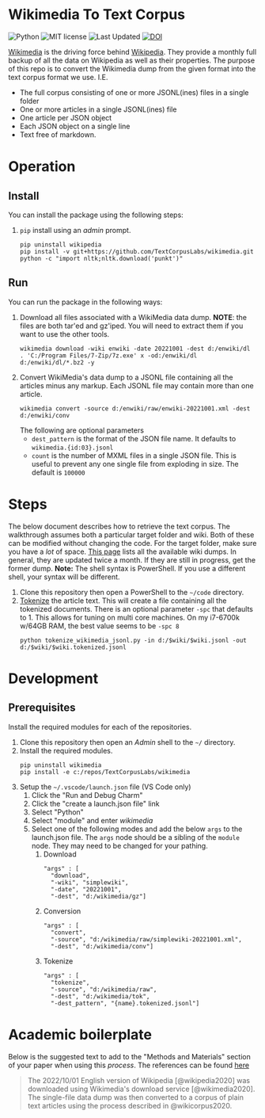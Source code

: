# Wikimedia To Text Corpus

![Python](https://img.shields.io/badge/python-3.x-blue.svg)
![MIT license](https://img.shields.io/badge/License-MIT-green.svg)
![Last Updated](https://img.shields.io/badge/Last%20Updated-2022.10.12-success.svg)
[![DOI](https://zenodo.org/badge/DOI/10.5281/zenodo.3975690.svg)](https://doi.org/10.5281/zenodo.3975690)

[Wikimedia](https://www.wikimedia.org/) is the driving force behind [Wikipedia](https://www.wikipedia.org/).
They provide a monthly full backup of all the data on Wikipedia as well as their properties.
The purpose of this repo is to convert the Wikimedia dump from the given format into the text corpus format we use.
I.E.

* The full corpus consisting of one or more JSONL(ines) files in a single folder
* One or more articles in a single JSONL(ines) file
* One article per JSON object
* Each JSON object on a single line
* Text free of markdown.

# Operation

## Install

You can install the package using the following steps:

1. `pip` install using an _admin_ prompt.
   ```{ps1}
   pip uninstall wikipedia
   pip install -v git+https://github.com/TextCorpusLabs/wikimedia.git
   python -c "import nltk;nltk.download('punkt')"
   ```

## Run

You can run the package in the following ways:

1. Download all files associated with a WikiMedia data dump.
   **NOTE**: the files are both tar'ed and gz'iped.
   You will need to extract them if you want to use the other tools.
   ```{ps1}
   wikimedia download -wiki enwiki -date 20221001 -dest d:/enwiki/dl   
   . 'C:/Program Files/7-Zip/7z.exe' x -od:/enwiki/dl d:/enwiki/dl/*.bz2 -y
   ``` 
2. Convert WikiMedia's data dump to a JSONL file containing all the articles minus any markup.
   Each JSONL file may contain more than one article.
   ```{ps1}
   wikimedia convert -source d:/enwiki/raw/enwiki-20221001.xml -dest d:/enwiki/conv
   ```
   The following are optional parameters
   * `dest_pattern` is the format of the JSON file name.
     It defaults to `wikimedia.{id:03}.jsonl`
   * `count` is the number of MXML files in a single JSON file.
     This is useful to prevent any one single file from exploding in size.
     The default is `100000`

# Steps

The below document describes how to retrieve the text corpus.
The walkthrough assumes both a particular target folder and wiki.
Both of these can be modified without changing the code.
For the target folder, make sure you have a _lot_ of space.
[This page](https://dumps.wikimedia.org/backup-index.html) lists all the available wiki dumps.
In general, they are updated twice a month.
If they are still in progress, get the former dump.
**Note:** The shell syntax is PowerShell.
If you use a different shell, your syntax will be different. 

1. Clone this repository then open a PowerShell to the `~/code` directory.
6. [Tokenize](./code/tokenize_wikimedia_jsonl.py) the article text.
   This will create a file containing all the tokenized documents.
   There is an optional parameter `-spc` that defaults to 1.
   This allows for tuning on multi core machines.
   On my i7-6700k w/64GB RAM, the best value seems to be `-spc 8`
   ```{ps1}
   python tokenize_wikimedia_jsonl.py -in d:/$wiki/$wiki.jsonl -out d:/$wiki/$wiki.tokenized.jsonl
   ```

# Development

## Prerequisites

Install the required modules for each of the repositories.

1. Clone this repository then open an _Admin_ shell to the `~/` directory.
2. Install the required modules.
   ```{shell}
   pip uninstall wikimedia
   pip install -e c:/repos/TextCorpusLabs/wikimedia
   ```
3. Setup the `~/.vscode/launch.json` file (VS Code only)
   1. Click the "Run and Debug Charm"
   2. Click the "create a launch.json file" link
   3. Select "Python"
   4. Select "module" and enter _wikimedia_
   5. Select one of the following modes and add the below `args` to the launch.json file.
      The `args` node should be a sibling of the `module` node.
      They may need to be changed for your pathing.
      1. Download
         ```{json}
         "args" : [
           "download",
           "-wiki", "simplewiki",
           "-date", "20221001",
           "-dest", "d:/wikimedia/gz"]
         ```
      2. Conversion
         ```{json}
         "args" : [
           "convert",
           "-source", "d:/wikimedia/raw/simplewiki-20221001.xml",
           "-dest", "d:/wikimedia/conv"]
         ```
      3. Tokenize
         ```{json}
         "args" : [
           "tokenize",
           "-source", "d:/wikimedia/raw",
           "-dest", "d:/wikimedia/tok",
           "-dest_pattern", "{name}.tokenized.jsonl"]
         ```


# Academic boilerplate

Below is the suggested text to add to the "Methods and Materials" section of your paper when using this _process_.
The references can be found [here](./references.bib)

> The 2022/10/01 English version of Wikipedia [@wikipedia2020] was downloaded using Wikimedia's download service [@wikimedia2020].
> The single-file data dump was then converted to a corpus of plain text articles using the process described in @wikicorpus2020.
